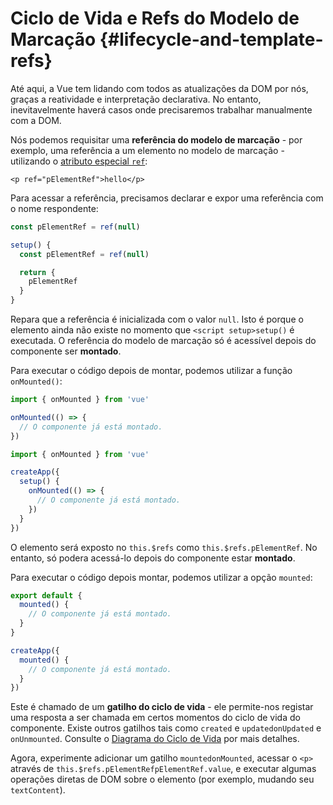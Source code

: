 # Ciclo de Vida e Refs do Modelo de Marcação {#lifecycle-and-template-refs}

Até aqui, a Vue tem lidando com todos as atualizações da DOM por nós, graças a reatividade e interpretação declarativa. No entanto, inevitavelmente haverá casos onde precisaremos trabalhar manualmente com a DOM.

Nós podemos requisitar uma **referência do modelo de marcação** - por exemplo, uma referência a um elemento no modelo de marcação - utilizando o <a target="_blank" href="/api/built-in-special-attributes.html#ref">atributo especial `ref`</a>:

```vue-html
<p ref="pElementRef">hello</p>
```

<div class="composition-api">

Para acessar a referência, precisamos declarar <span class="html"> e expor</span> uma referência com o nome respondente:

<div class="sfc">

```js
const pElementRef = ref(null)
```

</div>
<div class="html">

```js
setup() {
  const pElementRef = ref(null)

  return {
    pElementRef
  }
}
```

</div>

Repara que a referência é inicializada com o valor `null`. Isto é porque o elemento ainda não existe no momento que <span class="sfc">`<script setup>`</span><span class="html">`setup()`</span> é executada. O referência do modelo de marcação só é acessível depois do componente ser **montado**.

Para executar o código depois de montar, podemos utilizar a função `onMounted()`:

<div class="sfc">

```js
import { onMounted } from 'vue'

onMounted(() => {
  // O componente já está montado.
})
```

</div>
<div class="html">

```js
import { onMounted } from 'vue'

createApp({
  setup() {
    onMounted(() => {
      // O componente já está montado.
    })
  }
})
```

</div>
</div>

<div class="options-api">

O elemento será exposto no `this.$refs` como `this.$refs.pElementRef`. No entanto, só podera acessá-lo depois do componente estar **montado**.

Para executar o código depois montar, podemos utilizar a opção `mounted`:

<div class="sfc">

```js
export default {
  mounted() {
    // O componente já está montado.
  }
}
```

</div>
<div class="html">

```js
createApp({
  mounted() {
    // O componente já está montado.
  }
})
```

</div>
</div>

Este é chamado de um **gatilho do ciclo de vida** - ele permite-nos registar uma resposta a ser chamada em certos momentos do ciclo de vida do componente. Existe outros gatilhos tais como <span class="options-api">`created` e `updated`</span><span class="composition-api">`onUpdated` e `onUnmounted`</span>. Consulte o <a target="_blank" href="/guide/essentials/lifecycle.html#lifecycle-diagram">Diagrama do Ciclo de Vida</a> por mais detalhes.

Agora, experimente adicionar um gatilho <span class="options-api">`mounted`</span><span class="composition-api">`onMounted`</span>, acessar o `<p>` através de <span class="options-api">`this.$refs.pElementRef`</span><span class="composition-api">`pElementRef.value`</span>, e executar algumas operações diretas de DOM sobre o elemento (por exemplo, mudando seu `textContent`).
